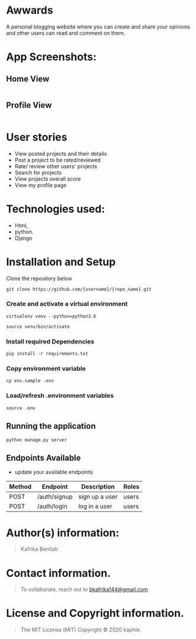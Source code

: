 # Awwards
A personal blogging website where you can create and share your opinions and other users can read and comment on them.

# App Screenshots:

## Home View
<img src="">

## Profile View 
<img src="">


# User stories
* View posted projects and their details
* Post a project to be rated/reviewed
* Rate/ review other users' projects
* Search for projects 
* View projects overall score
* View my profile page

# Technologies used: 
* Html,
* python.
* Django

# Installation and Setup

Clone the repository below

```
git clone https://github.com/{username}/{repo_name}.git
```

### Create and activate a virtual environment

    virtualenv venv --python=python3.6

    source venv/bin/activate

### Install required Dependencies

    pip install -r requirements.txt

### Copy environment variable

    cp env.sample .env

### Load/refresh .environment variables

    source .env

## Running the application

```
python manage.py server
```


## Endpoints Available
 - update your available endpoints

| Method | Endpoint                        | Description                           | Roles         |
| ------ | ------------------------------- | ------------------------------------- | ------------  |
| POST   |        /auth/signup             | sign up a user                        | users         |
| POST   |        /auth/login              | log in  a user                        | users         |



# Author(s) information: 
> Kafrika Benitah

# Contact information.
> To collaborate, reach out to bkafrika144@gmail.com

# License and Copyright information.
> The MIT License (MIT) Copyright © 2020 
kaphie.